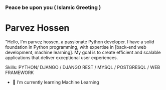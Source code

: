 ### Peace be upon you ( Islamic Greeting )
# Parvez Hossen
"Hello, I'm parvez hossen, a passionate Python developer. I have a solid foundation in Python programming, with expertise in [back-end web development, machine learning]. My goal is to create efficient and scalable applications that deliver exceptional user experiences.

Skills: PYTHON/ DJANGO / DJANGO REST / MYSQL / POSTGRESQL / WEB FRAMEWORK


- 🌱 I’m currently learning Machine Learning 





<!--
Most Language: [![Top Langs](https://github-readme-stats-git-masterrstaa-rickstaa.vercel.app/api/top-langs/?username=Parvez49)](https://github.com/Parvez49/github-readme-stats)



Profile creator: https://arturssmirnovs.github.io/github-profile-readme-generator/
-->
